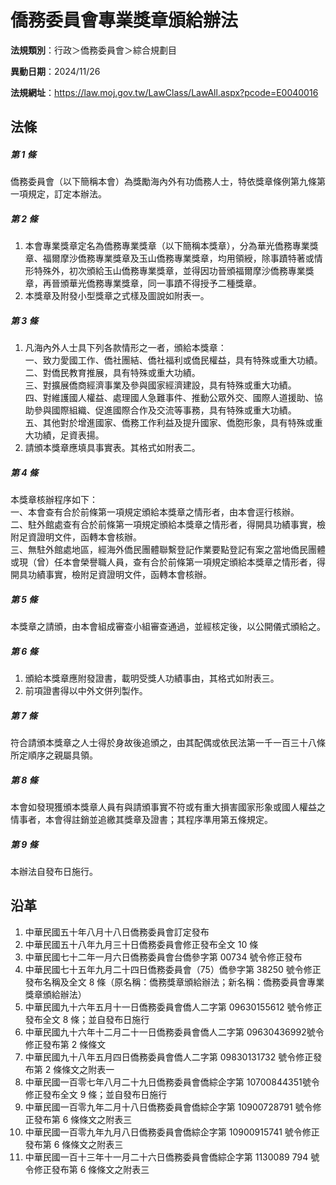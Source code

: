 # 僑務委員會專業獎章頒給辦法

**法規類別**：行政＞僑務委員會＞綜合規劃目

**異動日期**：2024/11/26  

**法規網址**：https://law.moj.gov.tw/LawClass/LawAll.aspx?pcode=E0040016





## 法條
##### 第 1 條
僑務委員會（以下簡稱本會）為獎勵海內外有功僑務人士，特依獎章條例第九條第一項規定，訂定本辦法。

##### 第 2 條
1. 本會專業獎章定名為僑務專業獎章（以下簡稱本獎章），分為華光僑務專業獎章、福爾摩沙僑務專業獎章及玉山僑務專業獎章，均用領綬，除事蹟特著或情形特殊外，初次頒給玉山僑務專業獎章，並得因功晉頒福爾摩沙僑務專業獎章，再晉頒華光僑務專業獎章，同一事蹟不得授予二種獎章。
1. 本獎章及附發小型獎章之式樣及圖說如附表一。

##### 第 3 條
1. 凡海內外人士具下列各款情形之一者，頒給本獎章：  
一、致力愛國工作、僑社團結、僑社福利或僑民權益，具有特殊或重大功績。  
二、對僑民教育推展，具有特殊或重大功績。  
三、對擴展僑商經濟事業及參與國家經濟建設，具有特殊或重大功績。  
四、對維護國人權益、處理國人急難事件、推動公眾外交、國際人道援助、協助參與國際組織、促進國際合作及交流等事務，具有特殊或重大功績。  
五、其他對於增進國家、僑務工作利益及提升國家、僑胞形象，具有特殊或重大功績，足資表揚。
1. 請頒本獎章應填具事實表。其格式如附表二。

##### 第 4 條
本獎章核辦程序如下：  
一、本會查有合於前條第一項規定頒給本獎章之情形者，由本會逕行核辦。  
二、駐外館處查有合於前條第一項規定頒給本獎章之情形者，得開具功績事實，檢附足資證明文件，函轉本會核辦。  
三、無駐外館處地區，經海外僑民團體聯繫登記作業要點登記有案之當地僑民團體或現（曾）任本會榮譽職人員，查有合於前條第一項規定頒給本獎章之情形者，得開具功績事實，檢附足資證明文件，函轉本會核辦。

##### 第 5 條
本獎章之請頒，由本會組成審查小組審查通過，並經核定後，以公開儀式頒給之。

##### 第 6 條
1. 頒給本獎章應附發證書，載明受獎人功績事由，其格式如附表三。
1. 前項證書得以中外文併列製作。

##### 第 7 條
符合請頒本獎章之人士得於身故後追頒之，由其配偶或依民法第一千一百三十八條所定順序之親屬具領。

##### 第 8 條
本會如發現獲頒本獎章人員有與請頒事實不符或有重大損害國家形象或國人權益之情事者，本會得註銷並追繳其獎章及證書；其程序準用第五條規定。

##### 第 9 條
本辦法自發布日施行。

## 沿革
1. 中華民國五十年八月十八日僑務委員會訂定發布
1. 中華民國五十八年九月三十日僑務委員會修正發布全文 10 條
1. 中華民國七十二年一月六日僑務委員會台僑參字第 00734  號令修正發布
1. 中華民國七十五年九月二十四日僑務委員會（75）僑參字第 38250  號令修正發布名稱及全文 8  條（原名稱：僑務獎章頒給辦法；新名稱：僑務委員會專業獎章頒給辦法）
1. 中華民國九十六年五月十一日僑務委員會僑人二字第 09630155612  號令修正發布全文 8  條；並自發布日施行
1. 中華民國九十六年十二月二十一日僑務委員會僑人二字第 09630436992號令修正發布第 2  條條文                                      
1. 中華民國九十八年五月四日僑務委員會僑人二字第 09830131732  號令修正發布第 2  條條文之附表一  
1. 中華民國一百零七年八月二十九日僑務委員會僑綜企字第 10700844351號令修正發布全文 9  條；並自發布日施行
1. 中華民國一百零九年二月十八日僑務委員會僑綜企字第 10900728791  號令修正發布第 6  條條文之附表三
1.  中華民國一百零九年九月八日僑務委員會僑綜企字第 10900915741    號令修正發布第 6  條條文之附表三
1.  中華民國一百十三年十一月二十六日僑務委員會僑綜企字第 1130089  794 號令修正發布第 6  條條文之附表三

